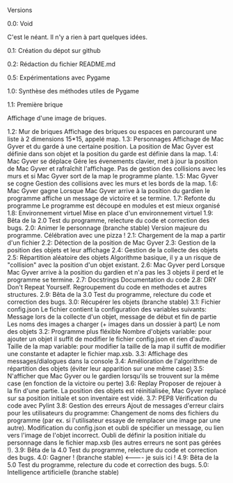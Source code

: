 Versions

0.0: Void

C'est le néant. Il n'y a rien à part quelques idées.

0.1: Création du dépot sur github

0.2: Rédaction du fichier README.md

0.5: Expérimentations avec Pygame

1.0: Synthèse des méthodes utiles de Pygame

1.1: Première brique

Affichage d'une image de briques.

1.2: Mur de briques
Affichage des briques ou espaces en parcourant une liste à 2 dimensions 15*15, appelé map.
1.3: Personnages
Affichage de Mac Gyver et du garde à une certaine position.
La position de Mac Gyver est définie dans son objet et la position du garde est définie dans la map.
1.4: Mac Gyver se déplace
Gére les évenements clavier, met à jour la position de Mac Gyver et rafraîchit l'affichage.
Pas de gestion des collisions avec les murs et si Mac Gyver sort de la map le programme plante.
1.5: Mac Gyver se cogne
Gestion des collisions avec les murs et les bords de la map.
1.6: Mac Gyver gagne
Lorsque Mac Gyver arrive à la position du gardien le programme affiche un message de victoire et se termine.
1.7: Refonte du programme
Le programme est découpé en modules et est mieux organisé
1.8: Environnement virtuel
Mise en place d'un environnement virtuel
1.9: Bêta de la 2.0
Test du programme, relecture du code et correction des bugs.
2.0: Animer le personnage (branche stable)
Version majeure du programme. Célébration avec une pizza !
2.1: Chargement de la map a partir d'un fichier
2.2: Détection de la position de Mac Gyver
2.3: Gestion de la position des objets et leur affichage
2.4: Gestion de la collecte des objets
2.5: Répartition aléatoire des objets
Algorithme basique, il y a un risque de "collision" avec la position d'un objet existant.
2.6: Mac Gyver perd
Lorsque Mac Gyver arrive à la position du gardien et n'a pas les 3 objets il perd et le programme se termine.
2.7: Docstrings
Documentation du code
2.8: DRY
Don't Repeat Yourself. Regroupement du code en methodes et autres structures.
2.9: Bêta de la 3.0
Test du programme, relecture du code et correction des bugs.
3.0: Récupérer les objets (branche stable)
3.1: Fichier config.json
Le fichier contient la configuration des variables suivants:
Message lors de la collecte d'un objet, message de début et fin de partie
Les noms des images a charger (+ images dans un dossier à part)
Le nom des objets
3.2: Programme plus fléxible
Nombre d'objets variable: pour ajouter un objet il suffit de modifier le fichier config.json et rien d'autre.
Taille de la map variable: pour modifier la taille de la map il suffit de modifier une constante et adapter le fichier map.xsb.
3.3: Affichage des messages/dialogues dans la console
3.4: Amélioration de l'algorithme de répartition des objets (éviter leur apparition sur une même case)
3.5: N'afficher que Mac Gyver ou le gardien lorsqu'ils se trouvent sur la même case (en fonction de la victoire ou perte)
3.6: Replay
Proposer de rejouer à la fin d'une partie.
La position des objets est réinitialisée, Mac Gyver replacé sur sa position initiale et son inventaire est vidé.
3.7: PEP8
Vérification du code avec Pylint
3.8: Gestion des erreurs
Ajout de messages d'erreur clairs pour les utilisateurs du programme:
Changement de noms des fichiers du programme (par ex. si l'utilisateur essaye de remplacer une image par une autre).
Modification du config.json et oubli de spécifier un message, ou lien vers l'image de l'objet incorrect.
Oubli de définir la position initiale du personnage dans le fichier map.xsb (les autres erreurs ne sont pas gérées !).
3.9: Bêta de la 4.0
Test du programme, relecture du code et correction des bugs.
4.0: Gagner ! (branche stable) <---- je suis ici !
4.9: Bêta de la 5.0
Test du programme, relecture du code et correction des bugs.
5.0: Intelligence artificielle (branche stable)

